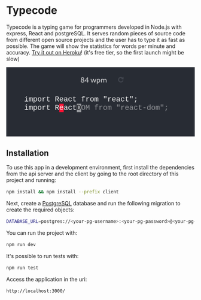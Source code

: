 # Typecode

Typecode is a typing game for programmers developed in Node.js with express, React and
postgreSQL.
It serves random pieces of source code from different open source projects and
the user has to type it as fast as possible. The game will show the statistics
for words per minute and accuracy. [Try it out on Heroku](https://vast-journey-40229.herokuapp.com/)! (it's free tier, so the first launch might be slow)

![webapp screenshot](/typecode.png)

## Installation

To use this app in a development environment, first install the dependencies from the api server and the client by going
to the root directory of this project and running:
```bash
npm install && npm install --prefix client
```
Next, create a [PostgreSQL](https://www.postgresql.org/) database and run the following migration to create the required
objects:

```bash
DATABASE_URL=postgres://<your-pg-username>:<your-pg-password>@<your-pg-host>:<your-pg-port>/<your-pg-database> npm run migrate up
```
You can run the project with:
```bash
npm run dev
```
It's possible to run tests with:
```bash
npm run test
```
Access the application in the uri:
```
http://localhost:3000/
```
